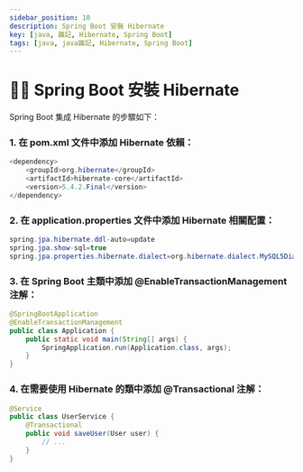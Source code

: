 ```yaml
---
sidebar_position: 10
description: Spring Boot 安裝 Hibernate
key: [java, 雜記, Hibernate, Spring Boot]
tags: [java, java雜記, Hibernate, Spring Boot]
---
```


# 👩‍💻 Spring Boot 安裝 Hibernate

Spring Boot 集成 Hibernate 的步驟如下：


### 1. 在 pom.xml 文件中添加 Hibernate 依賴：
```java
<dependency>
    <groupId>org.hibernate</groupId>
    <artifactId>hibernate-core</artifactId>
    <version>5.4.2.Final</version>
</dependency>
```

### 2. 在 application.properties 文件中添加 Hibernate 相關配置：
```java
spring.jpa.hibernate.ddl-auto=update
spring.jpa.show-sql=true
spring.jpa.properties.hibernate.dialect=org.hibernate.dialect.MySQL5Dialect
```

### 3. 在 Spring Boot 主類中添加 @EnableTransactionManagement 注解：
```java
@SpringBootApplication
@EnableTransactionManagement
public class Application {
    public static void main(String[] args) {
        SpringApplication.run(Application.class, args);
    }
}
```

### 4. 在需要使用 Hibernate 的類中添加 @Transactional 注解：
```java
@Service
public class UserService {
    @Transactional
    public void saveUser(User user) {
        // ...
    }
}
```
